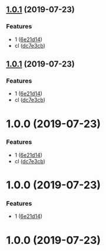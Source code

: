 ## [1.0.1](https://github.com/maoyuyang/test11/compare/6e21d14...v1.0.1) (2019-07-23)


### Features

* 1 ([6e21d14](https://github.com/maoyuyang/test11/commit/6e21d14))
* cl ([dc7e3cb](https://github.com/maoyuyang/test11/commit/dc7e3cb))



## [1.0.1](https://github.com/maoyuyang/test11/compare/6e21d14...v1.0.1) (2019-07-23)


### Features

* 1 ([6e21d14](https://github.com/maoyuyang/test11/commit/6e21d14))
* cl ([dc7e3cb](https://github.com/maoyuyang/test11/commit/dc7e3cb))



# 1.0.0 (2019-07-23)


### Features

* 1 ([6e21d14](https://github.com/maoyuyang/test11/commit/6e21d14))
* cl ([dc7e3cb](https://github.com/maoyuyang/test11/commit/dc7e3cb))



# 1.0.0 (2019-07-23)


### Features

* 1 ([6e21d14](https://github.com/maoyuyang/test11/commit/6e21d14))



# 1.0.0 (2019-07-23)



